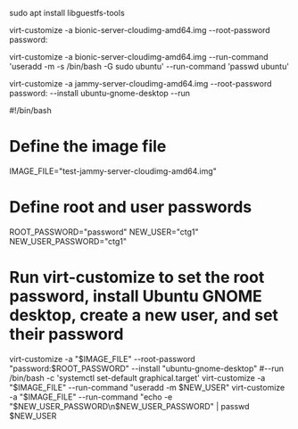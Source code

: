 sudo apt install libguestfs-tools

virt-customize -a bionic-server-cloudimg-amd64.img --root-password password:<pass>

virt-customize -a bionic-server-cloudimg-amd64.img --run-command 'useradd -m -s /bin/bash -G sudo ubuntu' --run-command 'passwd ubuntu'



virt-customize -a jammy-server-cloudimg-amd64.img --root-password password:<pass> --install ubuntu-gnome-desktop --run 


#!/bin/bash

# Define the image file
IMAGE_FILE="test-jammy-server-cloudimg-amd64.img"

# Define root and user passwords
ROOT_PASSWORD="password"
NEW_USER="ctg1"
NEW_USER_PASSWORD="ctg1"

# Run virt-customize to set the root password, install Ubuntu GNOME desktop, create a new user, and set their password
virt-customize -a "$IMAGE_FILE" --root-password "password:$ROOT_PASSWORD" --install "ubuntu-gnome-desktop" 
#--run /bin/bash -c 'systemctl set-default graphical.target'
virt-customize -a "$IMAGE_FILE" --run-command "useradd -m $NEW_USER"
virt-customize -a "$IMAGE_FILE" --run-command "echo -e \"$NEW_USER_PASSWORD\n$NEW_USER_PASSWORD\" | passwd $NEW_USER